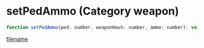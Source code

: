 # setPedAmmo (Category weapon)

```js
function setPedAmmo(ped: number, weaponHash: number, ammo: number): void
```

[filename](setPedAmmo_m.md ':include')